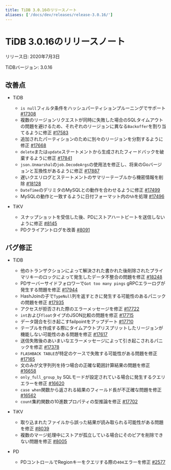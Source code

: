 ```yaml
---
title: TiDB 3.0.16のリリースノート
aliases: ['/docs/dev/releases/release-3.0.16/']
---
```


# TiDB 3.0.16のリリースノート

リリース日: 2020年7月3日

TiDBバージョン: 3.0.16

## 改善点

+ TiDB

    - `is null`フィルタ条件をハッシュパーティションプルーニングでサポート [#17308](https://github.com/pingcap/tidb/pull/17308)
    - 複数のリージョンリクエストが同時に失敗した場合のSQLタイムアウトの問題を避けるため、それぞれのリージョンに異なる`Backoffer`を割り当てるように修正  [#17583](https://github.com/pingcap/tidb/pull/17583)
    - 追加されたパーティションのために別々のリージョンを分割するように修正  [#17668](https://github.com/pingcap/tidb/pull/17668)
    - `delete`または`update`ステートメントから生成されたフィードバックを破棄するように修正 [#17841](https://github.com/pingcap/tidb/pull/17841)
    - `json.Unmarshal`の`job.DecodeArgs`の使用法を修正し、将来のGoバージョンと互換性があるように修正  [#17887](https://github.com/pingcap/tidb/pull/17887)
    - 遅いクエリログとステートメントのサマリーテーブルから機密情報を削除  [#18128](https://github.com/pingcap/tidb/pull/18128)
    - `DateTime`のデリミタのMySQLとの動作を合わせるように修正  [#17499](https://github.com/pingcap/tidb/pull/17499)
    - MySQLの動作と一致するように日付フォーマット内の`%h`を処理  [#17496](https://github.com/pingcap/tidb/pull/17496)

+ TiKV

    - スナップショットを受信した後、PDにストアハートビートを送信しないように修正  [#8145](https://github.com/tikv/tikv/pull/8145)
    - PDクライアントログを改善  [#8091](https://github.com/tikv/tikv/pull/8091)

## バグ修正

+ TiDB

    - 他のトランザクションによって解決された書かれた後削除されたプライマリキーのロックによって発生したデータ不整合の問題を修正  [#18248](https://github.com/pingcap/tidb/pull/18248)
    - PDサーバーサイドフォロワーで`Got too many pings` gRPCエラーログが発生する問題を修正  [#17944](https://github.com/pingcap/tidb/pull/17944)
    - HashJoinの子で`TypeNull`列を返すときに発生する可能性のあるパニックの問題を修正  [#17935](https://github.com/pingcap/tidb/pull/17935)
    - アクセスが拒否された際のエラーメッセージを修正  [#17722](https://github.com/pingcap/tidb/pull/17722)
    - `int`および`float`タイプのJSON比較の問題を修正  [#17715](https://github.com/pingcap/tidb/pull/17715)
    - データ競合を引き起こすfailpointをアップデート  [#17710](https://github.com/pingcap/tidb/pull/17710)
    - テーブルを作成する際にタイムアウトプリスプリットしたリージョンが機能しない可能性のある問題を修正  [#17617](https://github.com/pingcap/tidb/pull/17617)
    - 送信失敗後のあいまいなエラーメッセージによって引き起こされるパニックを修正  [#17378](https://github.com/pingcap/tidb/pull/17378)
    - `FLASHBACK TABLE`が特定のケースで失敗する可能性がある問題を修正  [#17165](https://github.com/pingcap/tidb/pull/17165)
    - 文のみが文字列列を持つ場合の正確な範囲計算結果の問題を修正  [#16658](https://github.com/pingcap/tidb/pull/16658)
    - `only_full_group_by` SQLモードが設定されている場合に発生するクエリエラーを修正  [#16620](https://github.com/pingcap/tidb/pull/16620)
    - `case when`関数から返される結果のフィールド長が不正確な問題を修正  [#16562](https://github.com/pingcap/tidb/pull/16562)
    - `count`集約関数の10進数プロパティの型推論を修正  [#17702](https://github.com/pingcap/tidb/pull/17702)

+ TiKV

    - 取り込まれたファイルから誤った結果が読み取られる可能性がある問題を修正  [#8039](https://github.com/tikv/tikv/pull/8039)
    - 複数のマージ処理中にストアが孤立している場合にそのピアを削除できない問題を修正  [#8005](https://github.com/tikv/tikv/pull/8005)

+ PD

    - PDコントロールでRegionキーをクエリする際の`404`エラーを修正  [#2577](https://github.com/pingcap/pd/pull/2577)